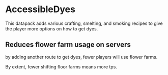 # AccessibleDyes
This datapack adds various crafting, smelting, and smoking recipes to give the player more options on how to get dyes.

## Reduces flower farm usage on servers
by adding another route to get dyes, fewer players will use flower farms. 

By extent, fewer shifting floor farms means more tps.
